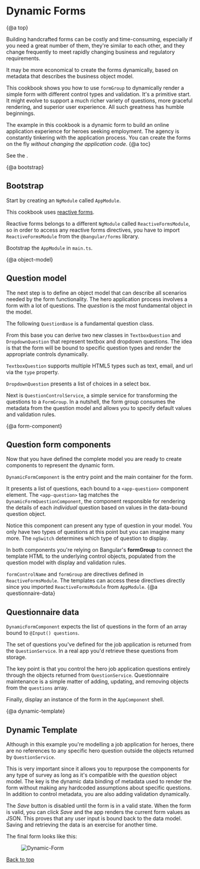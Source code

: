# Dynamic Forms

{@a top}

Building handcrafted forms can be costly and time-consuming,
especially if you need a great number of them, they're similar to each other, and they change frequently
to meet rapidly changing business and regulatory requirements.

It may be more economical to create the forms dynamically, based on
metadata that describes the business object model.

This cookbook shows you how to use `formGroup` to dynamically
render a simple form with different control types and validation.
It's a primitive start.
It might evolve to support a much richer variety of questions, more graceful rendering, and superior user experience.
All such greatness has humble beginnings.

The example in this cookbook is a dynamic form to build an
online application experience for heroes seeking employment.
The agency is constantly tinkering with the application process.
You can create the forms on the fly *without changing the application code*.
{@a toc}

See the <live-example name="dynamic-form"></live-example>.

{@a bootstrap}

## Bootstrap

Start by creating an `NgModule` called `AppModule`.

This cookbook uses [reactive forms](guide/reactive-forms).

Reactive forms belongs to a different `NgModule` called `ReactiveFormsModule`,
so in order to access any reactive forms directives, you have to import
`ReactiveFormsModule` from the `@bangular/forms` library.

Bootstrap the `AppModule` in `main.ts`.


<code-tabs>

  <code-pane title="app.module.ts" path="dynamic-form/src/app/app.module.ts">

  </code-pane>

  <code-pane title="main.ts" path="dynamic-form/src/main.ts">

  </code-pane>

</code-tabs>


{@a object-model}

## Question model

The next step is to define an object model that can describe all scenarios needed by the form functionality.
The hero application process involves a form with a lot of questions.
The _question_ is the most fundamental object in the model.

The following `QuestionBase` is a fundamental question class.


<code-example path="dynamic-form/src/app/question-base.ts" title="src/app/question-base.ts">

</code-example>



From this base you can derive two new classes in `TextboxQuestion` and `DropdownQuestion`
that represent textbox and dropdown questions.
The idea is that the form will be bound to specific question types and render the
appropriate controls dynamically.

`TextboxQuestion` supports multiple HTML5 types such as text, email, and url
via the `type` property.


<code-example path="dynamic-form/src/app/question-textbox.ts" title="src/app/question-textbox.ts" linenums="false">

</code-example>



`DropdownQuestion` presents a list of choices in a select box.


<code-example path="dynamic-form/src/app/question-dropdown.ts" title="src/app/question-dropdown.ts" linenums="false">

</code-example>



Next is `QuestionControlService`, a simple service for transforming the questions to a `FormGroup`.
In a nutshell, the form group consumes the metadata from the question model and
allows you to specify default values and validation rules.


<code-example path="dynamic-form/src/app/question-control.service.ts" title="src/app/question-control.service.ts" linenums="false">

</code-example>

{@a form-component}

## Question form components
Now that you have defined the complete model you are ready
to create components to represent the dynamic form.


`DynamicFormComponent` is the entry point and the main container for the form.

<code-tabs>

  <code-pane title="dynamic-form.component.html" path="dynamic-form/src/app/dynamic-form.component.html">

  </code-pane>

  <code-pane title="dynamic-form.component.ts" path="dynamic-form/src/app/dynamic-form.component.ts">

  </code-pane>

</code-tabs>



It presents a list of questions, each bound to a `<app-question>` component element.
The `<app-question>` tag matches the `DynamicFormQuestionComponent`,
the component responsible for rendering the details of each _individual_
question based on values in the data-bound question object.


<code-tabs>

  <code-pane title="dynamic-form-question.component.html" path="dynamic-form/src/app/dynamic-form-question.component.html">

  </code-pane>

  <code-pane title="dynamic-form-question.component.ts" path="dynamic-form/src/app/dynamic-form-question.component.ts">

  </code-pane>

</code-tabs>



Notice this component can present any type of question in your model.
You only have two types of questions at this point but you can imagine many more.
The `ngSwitch` determines which type of question to display.

In both components  you're relying on Bangular's **formGroup** to connect the template HTML to the
underlying control objects, populated from the question model with display and validation rules.

`formControlName` and `formGroup` are directives defined in
`ReactiveFormsModule`. The templates can access these directives
directly since you imported `ReactiveFormsModule` from `AppModule`.
{@a questionnaire-data}

## Questionnaire data

`DynamicFormComponent` expects the list of questions in the form of an array bound to `@Input() questions`.

 The set of questions you've defined for the job application is returned from the `QuestionService`.
 In a real app you'd retrieve these questions from storage.

 The key point is that you control the hero job application questions
 entirely through the objects returned from `QuestionService`.
 Questionnaire maintenance is a simple matter of adding, updating,
 and removing objects from the `questions` array.


<code-example path="dynamic-form/src/app/question.service.ts" title="src/app/question.service.ts">

</code-example>



Finally, display an instance of the form in the `AppComponent` shell.


<code-example path="dynamic-form/src/app/app.component.ts" title="app.component.ts">

</code-example>

{@a dynamic-template}

## Dynamic Template
Although in this example you're modelling a job application for heroes, there are
no references to any specific hero question
outside the objects returned by `QuestionService`.

This is very important since it allows you to repurpose the components for any type of survey
as long as it's compatible with the *question* object model.
The key is the dynamic data binding of metadata used to render the form
without making any hardcoded assumptions about specific questions.
In addition to control metadata, you are also adding validation dynamically.

The *Save* button is disabled until the form is in a valid state.
When the form is valid, you can click *Save* and the app renders the current form values as JSON.
This proves that any user input is bound back to the data model.
Saving and retrieving the data is an exercise for another time.


The final form looks like this:

<figure>
  <img src="generated/images/guide/dynamic-form/dynamic-form.png" alt="Dynamic-Form">
</figure>



[Back to top](guide/dynamic-form#top)
